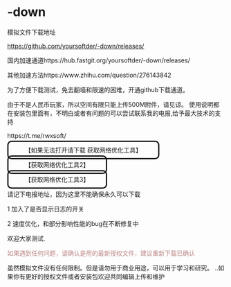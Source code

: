 # -down
模拟文件下载地址<p>
https://github.com/yoursoftder/-down/releases/</p>
<p>国内加速通道https://hub.fastgit.org/yoursoftder/-down/releases/</p>
<p>其他加速方法https://www.zhihu.com/question/276143842</p>
<p>为了方便下载测试，免去翻墙和限速的困难，开通github下载通道。</p>
由于不是人民币玩家，所以空间有限只能上传500M附件，请见谅。
使用说明都在安装包里面有，不明白或者有问题的可以尝试联系我的电报,给予最大技术的支持 <p>https://t.me/rwxsoft/</p>
<p>
<a style="border-radius:10px;padding:10px 38px;color:#151615;border-style:solid;text-decoration:none;" href="https://hub.fastgit.org/getlantern/lantern" target="_blank">【如果无法打开请下载 
 获取网络优化工具】</a>
		<p>
      <p><a style="border-radius:10px;padding:10px 38px;color:#151615;border-style:solid;text-decoration:none;" href="https://hub.fastgit.org/freefq/free" target="_blank">【获取网络优化工具2】</a>
		<p>
			<p>
      <p><a style="border-radius:10px;padding:10px 38px;color:#151615;border-style:solid;text-decoration:none;" href="https://hub.fastgit.org/bannedbook/fanqiang/wiki/Chrome一键翻墙包" target="_blank">【获取网络优化工具3】</a>
		<p>
       
请记下电报地址，因为这里不能确保永久可以下载
<p>1 加入了是否显示日志的开关</p>
<p>2 速度优化，和部分影响性能的bug在不断修复中</p>
欢迎大家测试.	<p>
	<span style="color: #bd8787;">如果遇到任何问题，请确认是用的最新授权文件，建议重新下载已确认</span></p>
虽然模拟文件没有任何限制。但是请勿用于商业用途，可以用于学习和研究。
..如果你有更好的授权文件或者安装包欢迎共同编辑上传和维护
